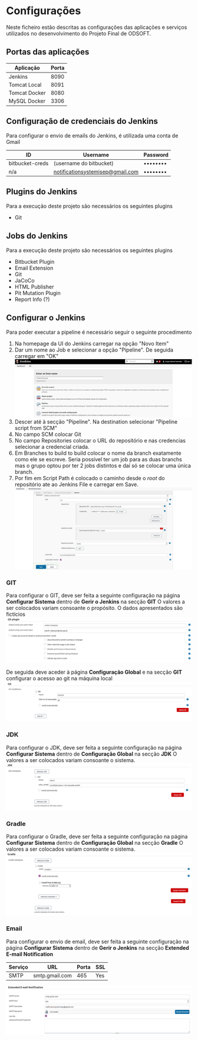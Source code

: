 # Configurações
Neste ficheiro estão descritas as configurações das aplicações e serviços utilizados no desenvolvimento do Projeto Final de ODSOFT.

## Portas das aplicações
| Aplicação     | Porta |
|---------------|-------|
| Jenkins       | 8090  |
| Tomcat Local  | 8091  |
| Tomcat Docker | 8080  |
| MySQL Docker  | 3306  |

## Configuração de credenciais do Jenkins
Para configurar o envio de emails do Jenkins, é utilizada uma conta de Gmail

| ID              | Username                         | Password |
|-----------------|----------------------------------|----------|
| bitbucket-creds | (username do bitbucket)          | •••••••• |
| n/a             | notificationsystemisep@gmail.com | •••••••• |

## Plugins do Jenkins
Para a execução deste projeto são necessários os seguintes plugins
- Git

## Jobs do Jenkins
Para a execução deste projeto são necessários os seguintes plugins
- Bitbucket Plugin
- Email Extension
- Git
- JaCoCo
- HTML Publisher
- Pit Mutation Plugin
- Report Info (?)

## Configurar o Jenkins
Para poder executar a pipeline é necessário seguir o seguinte procedimento
1. Na homepage da UI do Jenkins carregar na opção "Novo Item"
1. Dar um nome ao Job e selecionar a opção "Pipeline". De seguida carregar em "OK"
![](./images/criar_job_1.png)
1. Descer até à secção "Pipeline". Na destination selecionar "Pipeline script from SCM"
1. No campo SCM colocar Git
1. No campo Repositories colocar o URL do repositório e nas credencias selecionar a credencial criada.
1. Em Branches to build to build colocar o nome da branch exatamente como ele se escreve.
Seria possível ter um job para as duas branchs mas o grupo optou por ter 2 jobs distintos e daí só se colocar uma única branch.
1. Por fim em Script Path é colocado o caminho desde o *root* do repositório ate ao Jenkins File e carregar em Save.
![](./images/criar_job_2.png)
### GIT
Para configurar o GIT, deve ser feita a seguinte configuração na página **Configurar Sistema** dentro de **Gerir o Jenkins** na secção **GIT**
O valores a ser colocados variam consoante o propósito. O dados apresentados são fictícios
![](./images/config_git.png)

De seguida deve aceder à página **Configuração Global** e na secção **GIT** configurar o acesso ao git na máquina local
![](./images/config_git_2.png)

### JDK
Para configurar o JDK, deve ser feita a seguinte configuração na página **Configurar Sistema** dentro de **Configuração Global** na secção **JDK**
O valores a ser colocados variam consoante o sistema.
![](./images/config_jdk.png)

### Gradle
Para configurar o Gradle, deve ser feita a seguinte configuração na página **Configurar Sistema** dentro de **Configuração Global** na secção **Gradle**
O valores a ser colocados variam consoante o sistema.
![](./images/config_gradle.png)

### Email
Para configurar o envio de email, deve ser feita a seguinte configuração na página **Configurar Sistema** dentro de **Gerir o Jenkins** na secção **Extended E-mail Notification**

| Serviço      | URL                 | Porta | SSL   |
|--------------|---------------------|-------|-------|
| SMTP         | smtp.gmail.com      | 465   | Yes   |

![](./images/config_email.png)